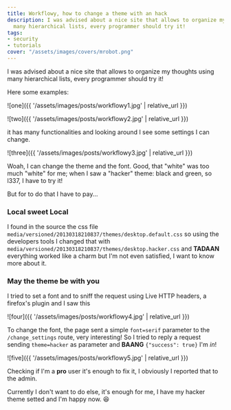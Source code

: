 ```yaml
---
title: Workflowy, how to change a theme with an hack
description: I was advised about a nice site that allows to organize my thoughts using
  many hierarchical lists, every programmer should try it!
tags:
- security
- tutorials
cover: "/assets/images/covers/mrobot.png"
---
```



I was advised about a nice site that allows to organize my thoughts using many hierarchical lists, every programmer should try it!

Here some examples:

![one]({{ '/assets/images/posts/workflowy1.jpg' | relative_url }})

![two]({{ '/assets/images/posts/workflowy2.jpg' | relative_url }})

it has many functionalities and looking around I see some settings I can change.

![three]({{ '/assets/images/posts/workflowy3.jpg' | relative_url }})

Woah, I can change the theme and the font. Good, that "white" was too much "white" for me; when I saw a "hacker" theme: black and green, so l337, I have to try it!

But for to do that I have to pay...

### Local sweet Local

I found in the source the css file `media/versioned/20130318210837/themes/desktop.default.css` so using the developers tools I changed that with `media/versioned/20130318210837/themes/desktop.hacker.css` and **TADAAN** everything worked like a charm but I'm not even satisfied, I want to know more about it.

### May the theme be with you

I tried to set a font and to sniff the request using Live HTTP headers, a firefox's plugin and I saw this

![four]({{ '/assets/images/posts/workflowy4.jpg' | relative_url }})

To change the font, the page sent a simple `font=serif` parameter to the `/change_settings` route, very interesting! So I tried to reply a request sending `theme=hacker` as parameter and **BAANG** `{"success": true}` I'm *in*!

![five]({{ '/assets/images/posts/workflowy5.jpg' | relative_url }})

Checking if I'm a **pro** user it's enough to fix it, I obviously I reported that to the admin.

Currently I don't want to do else, it's enough for me, I have my hacker theme setted and I'm happy now. :satisfied:
